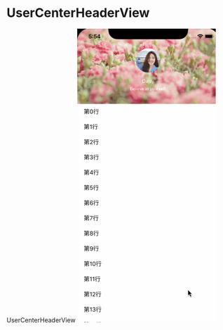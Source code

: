 # UserCenterHeaderView
UserCenterHeaderView
![Demo](https://github.com/MrDML/UserCenterHeaderView/blob/master/headerView.gif)
